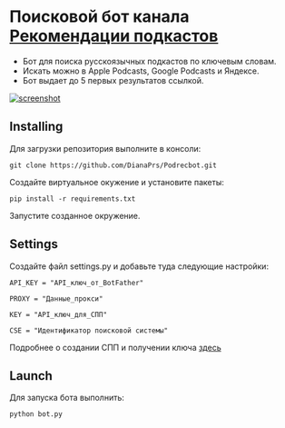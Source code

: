 Поисковой бот канала [Рекомендации подкастов](http://t.me/podrec) 
========

- Бот для поиска русскоязычных подкастов по ключевым словам. 
- Искать можно в Apple Podcasts, Google Podcasts и Яндексе.
- Бот выдает до 5 первых результатов ссылкой. 

<a href="https://i.ibb.co/7CZyS1K/screenshot.jpg" target="new"><img src="https://i.ibb.co/pwMX1Ld/screenshot.jpg" alt="screenshot" border="0"></a>

Installing
----------
Для загрузки репозитория выполните в консоли:
```
git clone https://github.com/DianaPrs/Podrecbot.git
```
Создайте виртуальное окужение и установите пакеты:
```
pip install -r requirements.txt
```
Запустите созданное окружение.

Settings
--------
Создайте файл settings.py и добавьте туда следующие настройки:
```
API_KEY = "API_ключ_от_BotFather"

PROXY = "Данные_прокси"

KEY = "API_ключ_для_СПП"

CSE = "Идентификатор поисковой системы"
```

Подробнее о создании СПП и получении ключа [здесь](https://developers.google.com/custom-search/v1/overview)

Launch
------
Для запуска бота выполнить:
```
python bot.py
```
    
